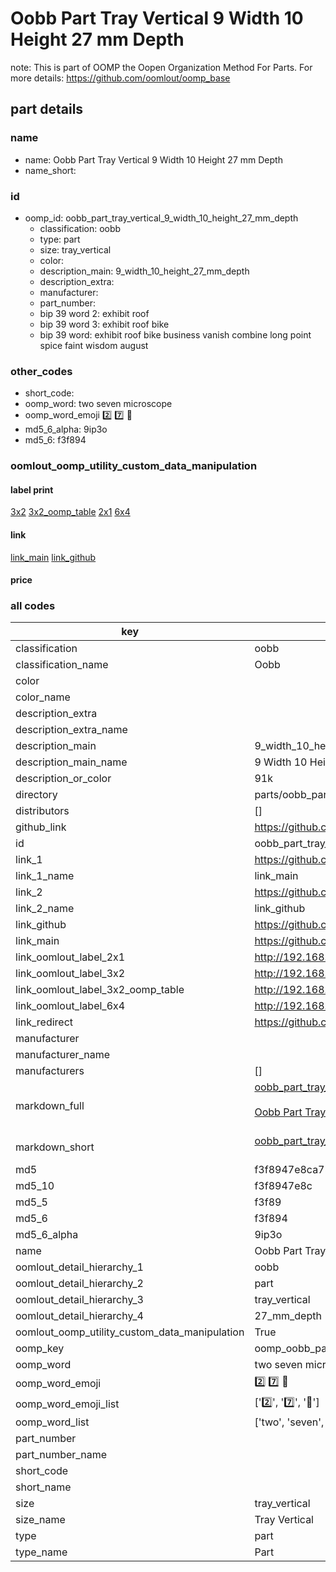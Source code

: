 # Oobb Part Tray Vertical 9 Width 10 Height 27 mm Depth  

note: This is part of OOMP the Oopen Organization Method For Parts. For more details: https://github.com/oomlout/oomp_base

##  part details
  







### name
* name: Oobb Part Tray Vertical 9 Width 10 Height 27 mm Depth
* name_short: 
### id
* oomp_id: oobb_part_tray_vertical_9_width_10_height_27_mm_depth
  * classification: oobb
  * type: part
  * size: tray_vertical
  * color: 
  * description_main: 9_width_10_height_27_mm_depth
  * description_extra: 
  * manufacturer: 
  * part_number: 
  * bip 39 word 2: exhibit roof
  * bip 39 word 3: exhibit roof bike
  * bip 39 word: exhibit roof bike business vanish combine long point spice faint wisdom august

### other_codes
* short_code: 
* oomp_word: two seven microscope
* oomp_word_emoji :two: :seven: :microscope:
* md5_6_alpha: 9ip3o
* md5_6: f3f894






### oomlout_oomp_utility_custom_data_manipulation
#### label print
[3x2](http://192.168.1.245:1112/?label=oomp%209ip3o)
[3x2_oomp_table](http://192.168.1.108:1112/?label=oomp%209ip3o)
[2x1](http://192.168.1.242:1112/?label=oomp%209ip3o)
[6x4](http://192.168.1.55:1112/?label=oomp%209ip3o)    

#### link

[link_main](https://github.com/oomlout/oomlout_oomp_version_1_messy/tree/main/parts/oobb_part_tray_vertical_9_width_10_height_27_mm_depth) [link_github](https://github.com/oomlout/oomlout_oomp_version_1_messy/tree/main/parts/oobb_part_tray_vertical_9_width_10_height_27_mm_depth)                             

#### price







### all codes 
| key | value |  
| --- | --- |  
| classification | oobb |  
| classification_name | Oobb |  
| color |  |  
| color_name |  |  
| description_extra |  |  
| description_extra_name |  |  
| description_main | 9_width_10_height_27_mm_depth |  
| description_main_name | 9 Width 10 Height 27 mm Depth |  
| description_or_color | 91k |  
| directory | parts/oobb_part_tray_vertical_9_width_10_height_27_mm_depth |  
| distributors | [] |  
| github_link | https://github.com/oomlout/oomlout_oomp_part_src/tree/main/parts/oobb_part_tray_vertical_9_width_10_height_27_mm_depth |  
| id | oobb_part_tray_vertical_9_width_10_height_27_mm_depth |  
| link_1 | https://github.com/oomlout/oomlout_oomp_version_1_messy/tree/main/parts/oobb_part_tray_vertical_9_width_10_height_27_mm_depth |  
| link_1_name | link_main |  
| link_2 | https://github.com/oomlout/oomlout_oomp_version_1_messy/tree/main/parts/oobb_part_tray_vertical_9_width_10_height_27_mm_depth |  
| link_2_name | link_github |  
| link_github | https://github.com/oomlout/oomlout_oomp_version_1_messy/tree/main/parts/oobb_part_tray_vertical_9_width_10_height_27_mm_depth |  
| link_main | https://github.com/oomlout/oomlout_oomp_version_1_messy/tree/main/parts/oobb_part_tray_vertical_9_width_10_height_27_mm_depth |  
| link_oomlout_label_2x1 | http://192.168.1.242:1112/?label=oomp%209ip3o |  
| link_oomlout_label_3x2 | http://192.168.1.245:1112/?label=oomp%209ip3o |  
| link_oomlout_label_3x2_oomp_table | http://192.168.1.108:1112/?label=oomp%209ip3o |  
| link_oomlout_label_6x4 | http://192.168.1.55:1112/?label=oomp%209ip3o |  
| link_redirect | https://github.com/oomlout/oomlout_oomp_version_1_messy/tree/main/parts/oobb_part_tray_vertical_9_width_10_height_27_mm_depth |  
| manufacturer |  |  
| manufacturer_name |  |  
| manufacturers | [] |  
| markdown_full | [oobb_part_tray_vertical_9_width_10_height_27_mm_depth](none)<br>[](none)<br>[Oobb Part Tray Vertical 9 Width 10 Height 27 Mm Depth](none)<br><br> |  
| markdown_short | [oobb_part_tray_vertical_9_width_10_height_27_mm_depth](none)<br><br> |  
| md5 | f3f8947e8ca75078b7f8a1f02c6eea7c |  
| md5_10 | f3f8947e8c |  
| md5_5 | f3f89 |  
| md5_6 | f3f894 |  
| md5_6_alpha | 9ip3o |  
| name | Oobb Part Tray Vertical 9 Width 10 Height 27 mm Depth |  
| oomlout_detail_hierarchy_1 | oobb |  
| oomlout_detail_hierarchy_2 | part |  
| oomlout_detail_hierarchy_3 | tray_vertical |  
| oomlout_detail_hierarchy_4 | 27_mm_depth |  
| oomlout_oomp_utility_custom_data_manipulation | True |  
| oomp_key | oomp_oobb_part_tray_vertical_9_width_10_height_27_mm_depth |  
| oomp_word | two seven microscope |  
| oomp_word_emoji | :two: :seven: :microscope: |  
| oomp_word_emoji_list | [':two:', ':seven:', ':microscope:'] |  
| oomp_word_list | ['two', 'seven', 'microscope'] |  
| part_number |  |  
| part_number_name |  |  
| short_code |  |  
| short_name |  |  
| size | tray_vertical |  
| size_name | Tray Vertical |  
| type | part |  
| type_name | Part |  
